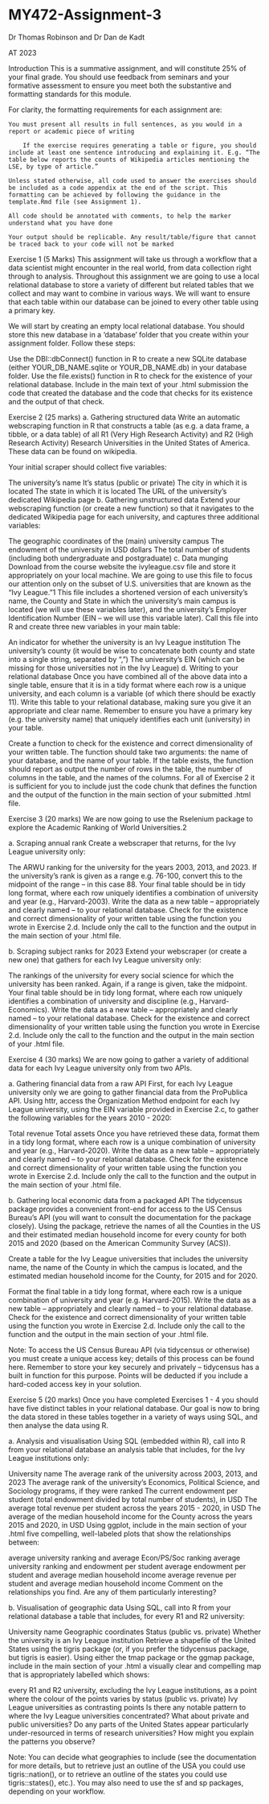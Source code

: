 # MY472-Assignment-3

Dr Thomas Robinson and Dr Dan de Kadt

AT 2023

Introduction
This is a summative assignment, and will constitute 25% of your final grade. You should use feedback from seminars and your formative assessment to ensure you meet both the substantive and formatting standards for this module.

For clarity, the formatting requirements for each assignment are:

	You must present all results in full sentences, as you would in a report or academic piece of writing

		If the exercise requires generating a table or figure, you should include at least one sentence introducing and explaining it. E.g. “The table below reports the counts of Wikipedia articles mentioning the LSE, by type of article.”
	
	Unless stated otherwise, all code used to answer the exercises should be included as a code appendix at the end of the script. This formatting can be achieved by following the guidance in the template.Rmd file (see Assignment 1).

	All code should be annotated with comments, to help the marker understand what you have done

	Your output should be replicable. Any result/table/figure that cannot be traced back to your code will not be marked

Exercise 1 (5 Marks)
This assignment will take us through a workflow that a data scientist might encounter in the real world, from data collection right through to analysis. Throughout this assignment we are going to use a local relational database to store a variety of different but related tables that we collect and may want to combine in various ways. We will want to ensure that each table within our database can be joined to every other table using a primary key.

We will start by creating an empty local relational database. You should store this new database in a ‘database’ folder that you create within your assignment folder. Follow these steps:

Use the DBI::dbConnect() function in R to create a new SQLite database (either YOUR_DB_NAME.sqlite or YOUR_DB_NAME.db) in your database folder.
Use the file.exists() function in R to check for the existence of your relational database.
Include in the main text of your .html submission the code that created the database and the code that checks for its existence and the output of that check.

Exercise 2 (25 marks)
a. Gathering structured data
Write an automatic webscraping function in R that constructs a table (as e.g. a data frame, a tibble, or a data table) of all R1 (Very High Research Activity) and R2 (High Research Activity) Research Universities in the United States of America. These data can be found on wikipedia.

Your initial scraper should collect five variables:

The university’s name
It’s status (public or private)
The city in which it is located
The state in which it is located
The URL of the university’s dedicated Wikipedia page
b. Gathering unstructured data
Extend your webscraping function (or create a new function) so that it navigates to the dedicated Wikipedia page for each university, and captures three additional variables:

The geographic coordinates of the (main) university campus
The endowment of the university in USD dollars
The total number of students (including both undergraduate and postgraduate)
c. Data munging
Download from the course website the ivyleague.csv file and store it appropriately on your local machine. We are going to use this file to focus our attention only on the subset of U.S. universities that are known as the “Ivy League.”1 This file includes a shortened version of each university’s name, the County and State in which the university’s main campus is located (we will use these variables later), and the university’s Employer Identification Number (EIN – we will use this variable later). Call this file into R and create three new variables in your main table:

An indicator for whether the university is an Ivy League institution
The university’s county (it would be wise to concatenate both county and state into a single string, separated by “,”)
The university’s EIN (which can be missing for those universities not in the Ivy League)
d. Writing to your relational database
Once you have combined all of the above data into a single table, ensure that it is in a tidy format where each row is a unique university, and each column is a variable (of which there should be exactly 11). Write this table to your relational database, making sure you give it an appropriate and clear name. Remember to ensure you have a primary key (e.g. the university name) that uniquely identifies each unit (university) in your table.

Create a function to check for the existence and correct dimensionality of your written table. The function should take two arguments: the name of your database, and the name of your table. If the table exists, the function should report as output the number of rows in the table, the number of columns in the table, and the names of the columns. For all of Exercise 2 it is sufficient for you to include just the code chunk that defines the function and the output of the function in the main section of your submitted .html file.

Exercise 3 (20 marks)
We are now going to use the Rselenium package to explore the Academic Ranking of World Universities.2

a. Scraping annual rank
Create a webscraper that returns, for the Ivy League university only:

The ARWU ranking for the university for the years 2003, 2013, and 2023. If the university’s rank is given as a range e.g. 76-100, convert this to the midpoint of the range – in this case 88.
Your final table should be in tidy long format, where each row uniquely identifies a combination of university and year (e.g., Harvard-2003). Write the data as a new table – appropriately and clearly named – to your relational database. Check for the existence and correct dimensionality of your written table using the function you wrote in Exercise 2.d. Include only the call to the function and the output in the main section of your .html file.

b. Scraping subject ranks for 2023
Extend your webscraper (or create a new one) that gathers for each Ivy League university only:

The rankings of the university for every social science for which the university has been ranked. Again, if a range is given, take the midpoint.
Your final table should be in tidy long format, where each row uniquely identifies a combination of university and discipline (e.g., Harvard-Economics). Write the data as a new table – appropriately and clearly named – to your relational database. Check for the existence and correct dimensionality of your written table using the function you wrote in Exercise 2.d. Include only the call to the function and the output in the main section of your .html file.

Exercise 4 (30 marks)
We are now going to gather a variety of additional data for each Ivy League university only from two APIs.

a. Gathering financial data from a raw API
First, for each Ivy League university only we are going to gather financial data from the ProPublica API. Using httr, access the Organization Method endpoint for each Ivy League university, using the EIN variable provided in Exercise 2.c, to gather the following variables for the years 2010 - 2020:

Total revenue
Total assets
Once you have retrieved these data, format them in a tidy long format, where each row is a unique combination of university and year (e.g., Harvard-2020). Write the data as a new table – appropriately and clearly named – to your relational database. Check for the existence and correct dimensionality of your written table using the function you wrote in Exercise 2.d. Include only the call to the function and the output in the main section of your .html file.

b. Gathering local economic data from a packaged API
The tidycensus package provides a convenient front-end for access to the US Census Bureau’s API (you will want to consult the documentation for the package closely). Using the package, retrieve the names of all the Counties in the US and their estimated median household income for every county for both 2015 and 2020 (based on the American Community Survey (ACS)).

Create a table for the Ivy League universities that includes the university name, the name of the County in which the campus is located, and the estimated median household income for the County, for 2015 and for 2020.

Format the final table in a tidy long format, where each row is a unique combination of university and year (e.g. Harvard-2015). Write the data as a new table – appropriately and clearly named – to your relational database. Check for the existence and correct dimensionality of your written table using the function you wrote in Exercise 2.d. Include only the call to the function and the output in the main section of your .html file.

Note: To access the US Census Bureau API (via tidycensus or otherwise) you must create a unique access key; details of this process can be found here. Remember to store your key securely and privately – tidycensus has a built in function for this purpose. Points will be deducted if you include a hard-coded access key in your solution.

Exercise 5 (20 marks)
Once you have completed Exercises 1 - 4 you should have five distinct tables in your relational database. Our goal is now to bring the data stored in these tables together in a variety of ways using SQL, and then analyse the data using R.

a. Analysis and visualisation
Using SQL (embedded within R), call into R from your relational database an analysis table that includes, for the Ivy League institutions only:

University name
The average rank of the university across 2003, 2013, and 2023
The average rank of the university’s Economics, Political Science, and Sociology programs, if they were ranked
The current endowment per student (total endowment divided by total number of students), in USD
The average total revenue per student across the years 2015 - 2020, in USD
The average of the median household income for the County across the years 2015 and 2020, in USD
Using ggplot, include in the main section of your .html five compelling, well-labeled plots that show the relationships between:

average university ranking and average Econ/PS/Soc ranking
average university ranking and endowment per student
average endowment per student and average median household income
average revenue per student and average median household income
Comment on the relationships you find. Are any of them particularly interesting?

b. Visualisation of geographic data
Using SQL, call into R from your relational database a table that includes, for every R1 and R2 university:

University name
Geographic coordinates
Status (public vs. private)
Whether the university is an Ivy League institution
Retrieve a shapefile of the United States using the tigris package (or, if you prefer the tidycensus package, but tigris is easier). Using either the tmap package or the ggmap package, include in the main section of your .html a visually clear and compelling map that is appropriately labelled which shows:

every R1 and R2 university, excluding the Ivy League institutions, as a point
where the colour of the points varies by status (public vs. private)
Ivy League universities as contrasting points
Is there any notable pattern to where the Ivy League universities concentrated? What about private and public universities? Do any parts of the United States appear particularly under-resourced in terms of research universities? How might you explain the patterns you observe?

Note: You can decide what geographies to include (see the documentation for more details, but to retrieve just an outline of the USA you could use tigris::nation(), or to retrieve an outline of the states you could use tigris::states(), etc.). You may also need to use the sf and sp packages, depending on your workflow.